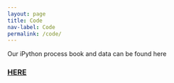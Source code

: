 ```yaml
---
layout: page
title: Code
nav-label: Code
permalink: /code/
---
```


Our iPython process book and data can be found here<a href="https://github.com/UKeeeM/CS109-Project-"><h3>HERE</h3></a>
